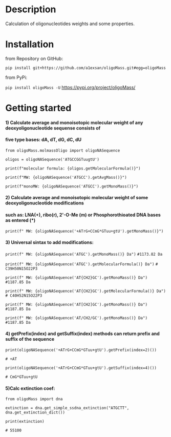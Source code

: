 Description
===========

Calculation of oligonucleotides weights and some properties.

Installation
============

from Repository on GitHub:

`pip install git+https://github.com/a1exsan/oligoMass.git#egg=oligoMass`

from PyPi:

`pip install oligoMass -U`
https://pypi.org/project/oligoMass/

Getting started
===============

#### 1) Calculate average and monoisotopic molecular weight of any deoxyoligonucleotide sequense consists of 
#### five type bases: dA, dT, dG, dC, dU

`from oligoMass.molmassOligo import oligoNASequence`

`oligos = oligoNASequence('ATGCCGGTuugtU')`

`print(f"molecular formula: {oligos.getMolecularFormula()}")`

`print(f"MW: {oligoNASequence('ATGCC').getAvgMass()}")`

`print(f"monoMW: {oligoNASequence('ATGCC').getMonoMass()}")`

#### 2) Calculate average and monoisotopic molecular weight of some deoxyoligonucleotide modifications 
#### such as: LNA(+), ribo(r), 2'-O-Me (m) or Phosphorothioated DNA bases as entered (*)

`print(f" MW: {oligoNASequence('+ATrG+CCmG*GTuu+gtU').getMonoMass()}")`

#### 3) Universal sintax to add modifications:

`print(f" MW: {oligoNASequence('ATGC').getMonoMass()} Da")` `#1173.82 Da`

`print(f" MW: {oligoNASequence('ATGC').getMolecularFormula()} Da")` `# C39H50N15O22P3`

`print(f" MW: {oligoNASequence('AT{CH2}GC').getMonoMass()} Da")` `#1187.85 Da`

`print(f" MW: {oligoNASequence('AT{CH2}GC').getMolecularFormula()} Da")` `# C40H52N15O22P3`

`print(f" MW: {oligoNASequence('AT[CH2]GC').getMonoMass()} Da")` `#1187.85 Da`

`print(f" MW: {oligoNASequence('AT/CH2/GC').getMonoMass()} Da")` `#1187.85 Da`

#### 4) getPrefix(index) and getSuffix(index) methods can return prefix and suffix of the sequence 

`print(oligoNASequence('+ATrG+CCmG*GTuu+gtU').getPrefix(index=2)())`

`# +AT`

`print(oligoNASequence('+ATrG+CCmG*GTuu+gtU').getSuffix(index=4)())`

`# CmG*GTuu+gtU`

#### 5)Calc extinction coef:

`from oligoMass import dna`

`extinction = dna.get_simple_ssdna_extinction("ATGCTT", dna.get_extinction_dict())`

`print(extinction)`

`# 55100`